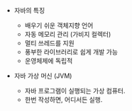 
- 자바의 특징
  - 배우기 쉬운 객체지향 언어
  - 자동 메모리 관리 (가비지 컬렉터)
  - 멀티 쓰레드를 지원
  - 풍부한 라이브러리로 쉽게 개발 가능
  - 운영체제에 독립적

- 자바 가상 머신 (JVM)
  - 자바 프로그램이 실행되는 가상 컴퓨터.
  - 한번 작성하면, 어디서든 실행.

  